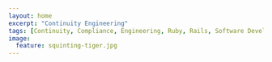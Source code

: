 ```yaml
---
layout: home
excerpt: "Continuity Engineering"
tags: [Continuity, Compliance, Engineering, Ruby, Rails, Software Development]
image:
  feature: squinting-tiger.jpg
---
```

